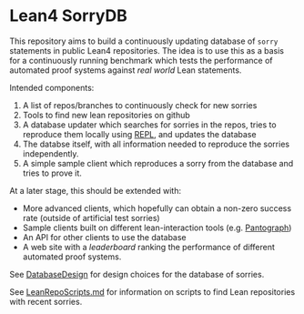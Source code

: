 # Lean4 SorryDB

This repository aims to build a continuously updating database of `sorry` statements in public Lean4 repositories. The idea is to use this as a basis for a continuously running benchmark which tests the performance of automated proof systems against *real world* Lean statements.

Intended components:

1. A list of repos/branches to continuously check for new sorries
2. Tools to find new lean repositories on github
3. A database updater which searches for sorries in the repos, tries to reproduce them locally using [REPL](https://github.com/leanprover-community/repl/), and updates the database
4. The databse itself, with all information needed to reproduce the sorries independently.
5. A simple sample client which reproduces a sorry from the database and tries to prove it.

At a later stage, this should be extended with:

- More advanced clients, which hopefully can obtain a non-zero success rate (outside of artificial test sorries)
- Sample clients built on different lean-interaction tools (e.g. [Pantograph](https://github.com/stanford-centaur/PyPantograph))
- An API for other clients to use the database
- A web site with a *leaderboard* ranking the performance of different automated proof systems.

See [DatabaseDesign](DatabaseDesign) for design choices for the database of sorries.

See [LeanRepoScripts.md](LeanRepoScripts.md) for information on scripts to find Lean repositories with recent sorries.
